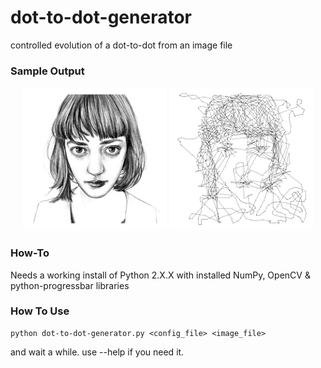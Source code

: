 # dot-to-dot-generator
controlled evolution of a dot-to-dot from an image file

### Sample Output

<p align="center">
    <img src="https://raw.githubusercontent.com/Markopolo141/dot-to-dot-generator/master/sample_input/sample_img.png" width="230">
    <img src="https://raw.githubusercontent.com/Markopolo141/dot-to-dot-generator/master/sample_output/1000ptunblurred.png" width="230">
</p>

### How-To

Needs a working install of Python 2.X.X with installed NumPy, OpenCV & python-progressbar libraries

### How To Use

```
python dot-to-dot-generator.py <config_file> <image_file>
```
and wait a while. use --help if you need it.
